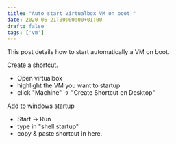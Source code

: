 ```yaml
---
title: "Auto start Virtualbox VM on boot "
date: 2020-06-21T00:00:00+01:00
draft: false
tags: ['vm']
---
```


This post details how to start automatically a VM on boot.

Create a shortcut.
   - Open virtualbox
   - highlight the VM you want to startup
   - click "Machine" -> "Create Shortcut on Desktop"
   
Add to windows startup
   - Start -> Run
   - type in "shell:startup"
   - copy & paste shortcut in here.